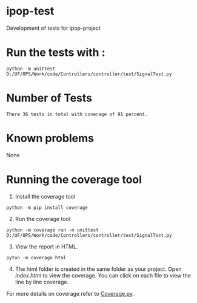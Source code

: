 # ipop-test
Development of tests for ipop-project

# Run the tests with : 
```
python -m unittest D:/UF/OPS/Work/code/Controllers/controller/test/SignalTest.py
```
# Number of Tests
	There 36 tests in total with coverage of 91 percent.

# Known problems

None

# Running the coverage tool
1) Install the coverage tool 
```
python -m pip install coverage
```
2) Run the coverage tool 
```
python -m coverage run -m unittest D:/UF/OPS/Work/code/Controllers/controller/test/SignalTest.py
```
3) View the report in HTML.
```
pyton -m coverage html
```
4) The html folder is created in the same folder as your project. Open *index.html* to view the coverage. You can click on each file to view the line by line coverage.

For more details on coverage refer to [Coverage.py](https://coverage.readthedocs.io/en/coverage-5.1/#:~:text=Coverage.py,gauge%20the%20effectiveness%20of%20tests).
